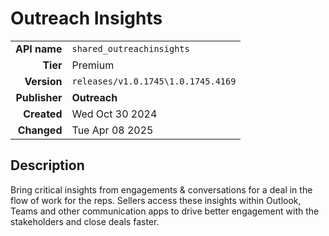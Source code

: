 # Outreach Insights
| | |
|-:|-|
|**API name**|`shared_outreachinsights`|
|**Tier**|Premium|
|**Version**|`releases/v1.0.1745\1.0.1745.4169`|
|**Publisher**|**Outreach**|
|**Created**|Wed Oct 30 2024|
|**Changed**|Tue Apr 08 2025|

## Description
Bring critical insights from engagements & conversations for a deal in the flow of work for the reps. Sellers access these insights within Outlook, Teams and other communication apps to drive better engagement with the stakeholders and close deals faster.
